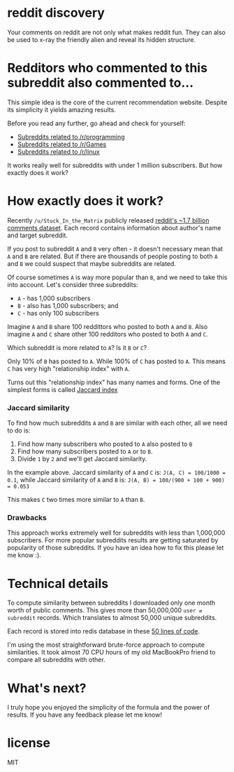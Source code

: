 # reddit discovery

Your comments on reddit are not only what makes reddit fun. They can also be
used to x-ray the friendly alien and reveal its hidden structure.

# Redditors who commented to this subreddit also commented to...

This simple idea is the core of the current recommendation website. Despite
its simplicity it yields amazing results.

Before you read any further, go ahead and check for yourself:

* [Subreddits related to /r/programming](http://anvaka.github.io/redsim/#?q=programming)
* [Subreddits related to /r/Games](http://anvaka.github.io/redsim/#?q=Games)
* [Subreddits related to /r/linux](http://anvaka.github.io/redsim/#?q=linux)

It works really well for subreddits with under 1 million subscribers. But how
exactly does it work?

# How exactly does it work?

Recently `/u/Stuck_In_the_Matrix` publicly released [reddit's ~1.7 billion comments dataset](https://www.reddit.com/r/datasets/comments/3bxlg7/i_have_every_publicly_available_reddit_comment/).
Each record contains information about author's name and target subreddit.

If you post to subreddit `A` and `B` very often - it doesn't necessary mean that
`A` and `B` are related. But if there are thousands of people posting to both
`A` and `B` we could suspect that maybe subreddits are related.

Of course sometimes `A` is way more popular than `B`, and we need to take this
into account. Let's consider three subreddits:

* `A` - has 1,000 subscribers
* `B` - also has 1,000 subscribers; and
* `C` - has only 100 subscribers

Imagine `A` and `B` share 100 reddittors who posted to both `A` and `B`.
Also imagine `A` and `C` share other 100 redditors who posted to both `A`
and `C`.

Which subreddit is more related to `A`? Is it `B` or `C`?

Only 10% of `B` has posted to `A`. While 100% of `C` has posted to `A`.
This means `C` has very high "relationship index" with `A`.

Turns out this "relationship index" has many names and forms. One of the
simplest forms is called [Jaccard index](https://en.wikipedia.org/wiki/Jaccard_index)

### Jaccard similarity

To find how much subreddits `A` and `B` are similar with each other, all we need to do is:

1. Find how many subscribers who posted to `A` also posted to `B`
2. Find how many subscribers posted to `A` or to `B`.
3. Divide `1` by `2` and we'll get Jaccard similarity.

In the example above. Jaccard similarity of `A` and `C` is: `J(A, C) = 100/1000 = 0.1`,
while Jaccard similarity of `A` and `B` is: `J(A, B) = 100/(900 + 100 + 900) = 0.053`

This makes `C` two times more similar to `A` than `B`.

### Drawbacks

This approach works extremely well for subreddits with less than 1,000,000 subscribers.
For more popular subreddits results are getting saturated by popularity of those
subreddits. If you have an idea how to fix this please let me know :).

# Technical details

To compute similarity between subreddits I downloaded only one month worth of
public comments. This gives more than 50,000,000 `user ⇄ subreddit` records.
Which translates to almost 50,000 unique subreddits.

Each record is stored into redis database in these [50 lines of code](https://github.com/anvaka/reddata/blob/db6489e60b96bf3b1d1ef841786b5cd45708fe28/lib/redisClient.js#L81).

I'm using the most straightforward brute-force approach to compute similarities.
It took almost 70 CPU hours of my old MacBookPro friend to compare all subreddits
with other.

# What's next?

I truly hope you enjoyed the simplicity of the formula and the power of results.
If you have any feedback please let me know!

# license

MIT
